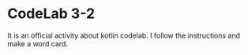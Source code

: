 # CodeLab 3-2
It is an official activity about kotlin codelab.
I follow the instructions and make a word card.
